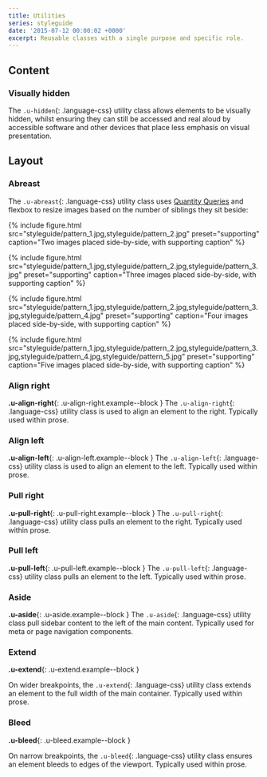 ```yaml
---
title: Utilities
series: styleguide
date: '2015-07-12 00:00:02 +0000'
excerpt: Reusable classes with a single purpose and specific role.
---
```

## Content

### Visually hidden
The `.u-hidden`{: .language-css} utility class allows elements to be visually hidden, whilst ensuring they can still be accessed and real aloud by accessible software and other devices that place less emphasis on visual presentation.

## Layout

### Abreast
The `.u-abreast`{: .language-css} utility class uses [Quantity Queries](http://alistapart.com/article/quantity-queries-for-css) and flexbox to resize images based on the number of siblings they sit beside:

{% include figure.html
  src="styleguide/pattern_1.jpg,styleguide/pattern_2.jpg"
  preset="supporting"
  caption="Two images placed side-by-side, with supporting caption"
%}

{% include figure.html
  src="styleguide/pattern_1.jpg,styleguide/pattern_2.jpg,styleguide/pattern_3.jpg"
  preset="supporting"
  caption="Three images placed side-by-side, with supporting caption"
%}

{% include figure.html
  src="styleguide/pattern_1.jpg,styleguide/pattern_2.jpg,styleguide/pattern_3.jpg,styleguide/pattern_4.jpg"
  preset="supporting"
  caption="Four images placed side-by-side, with supporting caption"
%}

{% include figure.html
  src="styleguide/pattern_1.jpg,styleguide/pattern_2.jpg,styleguide/pattern_3.jpg,styleguide/pattern_4.jpg,styleguide/pattern_5.jpg"
  preset="supporting"
  caption="Five images placed side-by-side, with supporting caption"
%}

### Align right
**.u-align-right**{: .u-align-right.example--block } The `.u-align-right`{: .language-css} utility class is used to align an element to the right. Typically used within prose.

### Align left
**.u-align-left**{: .u-align-left.example--block } The `.u-align-left`{: .language-css} utility class is used to align an element to the left. Typically used within prose.

### Pull right
**.u-pull-right**{: .u-pull-right.example--block } The `.u-pull-right`{: .language-css} utility class pulls an element to the right. Typically used within prose.

### Pull left
**.u-pull-left**{: .u-pull-left.example--block } The `.u-pull-left`{: .language-css} utility class pulls an element to the left. Typically used within prose.

### Aside
**.u-aside**{: .u-aside.example--block } The `.u-aside`{: .language-css} utility class pull sidebar content to the left of the main content. Typically used for meta or page navigation components.

### Extend
**.u-extend**{: .u-extend.example--block }

On wider breakpoints, the `.u-extend`{: .language-css} utility class extends an element to the full width of the main container. Typically used within prose.

### Bleed
**.u-bleed**{: .u-bleed.example--block }

On narrow breakpoints, the `.u-bleed`{: .language-css} utility class ensures an element bleeds to edges of the viewport. Typically used within prose.
